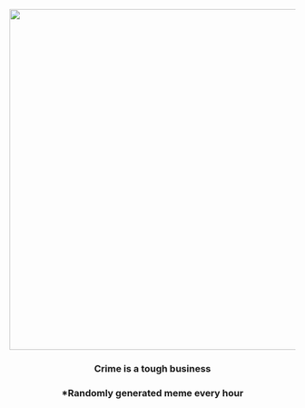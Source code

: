 <p align="center">
        <img src="https://i.redd.it/wu1ecqe6bvo91.png" width="600" height="600">
        </p>
        <h3 align="center">Crime is a tough business</h3>
        <h3 align="center">*Randomly generated meme every hour</h3>
    